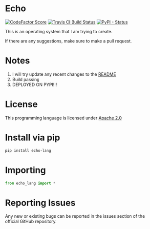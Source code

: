# Echo

[![CodeFactor Score](https://www.codefactor.io/repository/github/elemental9/echo/badge?style=for-the-badge)](https://www.codefactor.io/repository/github/elemental9/echo)
[![Travis CI Build Status](https://img.shields.io/travis/com/elemental9/Echo/master.svg?style=for-the-badge)](https://travis-ci.com/elemental9/Echo)
[![PyPI - Status](https://img.shields.io/pypi/status/echo-lang.svg?style=for-the-badge)](https://pypi.org/project/echo-lang)

This is an operating system that I am trying to create.

If there are any suggestions, make sure to make a pull request.

# Notes
 
1. I will try update any recent changes to the [README](README.md)
1. Build passing 
1. DEPLOYED ON PYPI!!!

# License

This programming language is licensed under [Apache 2.0](LICENSE)

# Install via pip

```sh
pip install echo-lang
```

# Importing

```py
from echo_lang import *
```

# Reporting Issues
Any new or existing bugs can be reported in the issues section of the official GitHub repository.
